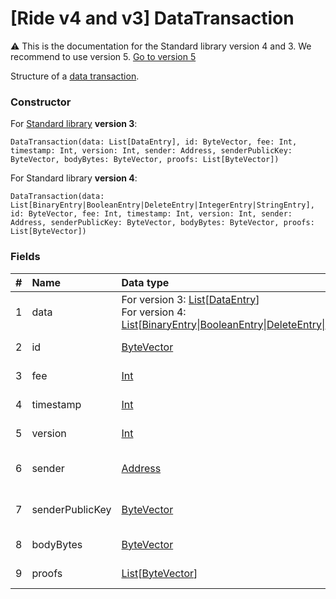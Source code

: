 # [Ride v4 and v3] DataTransaction

:warning: This is the documentation for the Standard library version 4 and 3. We recommend to use version 5. [Go to version 5](/en/ride/structures/transaction-structures/data-transaction)

Structure of a [data transaction](/en/blockchain/transaction-type/data-transaction).

### Constructor

For [Standard library](/en/ride/script/standard-library) **version 3**:

``` ride
DataTransaction(data: List[DataEntry], id: ByteVector, fee: Int, timestamp: Int, version: Int, sender: Address, senderPublicKey: ByteVector, bodyBytes: ByteVector, proofs: List[ByteVector])
```

For Standard library **version 4**:

``` ride
DataTransaction(data: List[BinaryEntry|BooleanEntry|DeleteEntry|IntegerEntry|StringEntry], id: ByteVector, fee: Int, timestamp: Int, version: Int, sender: Address, senderPublicKey: ByteVector, bodyBytes: ByteVector, proofs: List[ByteVector])
```

### Fields

| # | Name | Data type | Description |
| :--- | :--- | :--- | :--- |
| 1 | data | For version 3: [List](/en/ride/v4/data-types/list)[[DataEntry](/en/ride/v4/structures/script-actions/data-entry)]<br>For version 4: [List](/en/ride/v4/data-types/list)[[BinaryEntry](/en/ride/v4/structures/script-actions/binary-entry)&#124;[BooleanEntry](/en/ride/v4/structures/script-actions/boolean-entry)&#124;[DeleteEntry](/en/ride/v4/structures/script-actions/delete-entry)&#124;[IntegerEntry](/en/ride/v4/structures/script-actions/int-entry)&#124;[StringEntry](/en/ride/v4/structures/script-actions/string-entry)] | [Transaction](/en/blockchain/transaction/)'s data array |
| 2 | id | [ByteVector](/en/ride/v4/data-types/byte-vector) | Transaction ID |
| 3 | fee | [Int](/en/ride/v4/data-types/int) | [Transaction fee](/en/blockchain/transaction/transaction-fee) |
| 4 | timestamp | [Int](/en/ride/v4/data-types/int) | Transaction timestamp |
| 5 | version | [Int](/en/ride/v4/data-types/int) | Transaction version |
| 6 | sender | [Address](/en/ride/v4/structures/common-structures/address) | [Address](/en/blockchain/account/address) of a transaction sender |
| 7 | senderPublicKey | [ByteVector](/en/ride/v4/data-types/byte-vector) | Account public key of a sender |
| 8 | bodyBytes | [ByteVector](/en/ride/v4/data-types/byte-vector) | [Transaction body bytes](/en/blockchain/glossary#t) |
| 9 | proofs | [List](/en/ride/v4/data-types/list)[[ByteVector](/en/ride/v4/data-types/byte-vector)] | Array of [proofs](/en/blockchain/transaction/transaction-proof) |
